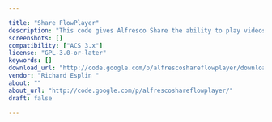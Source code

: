 ```yaml
---

title: "Share FlowPlayer"
description: "This code gives Alfresco Share the ability to play videos from the document preview page. It supports any mimetype that is typically supported by a Flash player (e.g., flv, mp4, mov). Note: Alfresco v4.x now supports video playback, so this add-on is no longer required. Owner Richard Esplin ‌ Versions Community 3.3.x Community 3.4.x Enterprise 3.3.x Enterprise 3.4.x License Type GNU General Public License (GPL) Project Page Google Code Archive - Long-term storage for Google Code Project Hosting. Download Page Google Code Archive - Long-term storage for Google Code Project Hosting. Tags Component Type Extension Points Installation Products"
screenshots: []
compatibility: ["ACS 3.x"]
license: "GPL-3.0-or-later"
keywords: []
download_url: "http://code.google.com/p/alfrescoshareflowplayer/downloads/list"
vendor: "Richard Esplin ‌"
about: ""
about_url: "http://code.google.com/p/alfrescoshareflowplayer/"
draft: false

---
```

